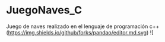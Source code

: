# JuegoNaves_C
Juego de naves realizado en el lenguaje de programación c++
(https://img.shields.io/github/forks/pandao/editor.md.svg) ![
